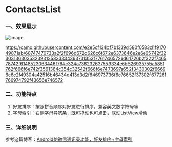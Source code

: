 # ContactsList
### 一、效果展示
![image][1]

https://camo.githubusercontent.com/e2e5cf134bf7b1339d580f0583d1f917049871ab/68747470733a2f2f696d672d626c6f672e6373646e2e6e65742f32303136303532393135333334363731353f77617465726d61726b2f322f746578742f6148523063446f764c324a736232637559334e6b626935755a5851762f666f6e742f3561364c354c32542f666f6e7473697a652f3430302f66696c6c2f49304a42516b46434d413d3d2f646973736f6c76652f37302f677261766974792f43656e746572

### 二、功能特点
1. 好友排序：按照拼音顺序对好友进行排序，兼容英文数字符号等
2. 字母索引：右侧字母导航条，既可拖动也可点击，联动ListView滑动

### 三、详细说明
参考这篇博客：[Android仿微信通讯录功能，好友排序+字母索引][2]

[1]: https://img-blog.csdn.net/20160529153346715?watermark/2/text/aHR0cDovL2Jsb2cuY3Nkbi5uZXQv/font/5a6L5L2T/fontsize/400/fill/I0JBQkFCMA==/dissolve/70/gravity/Center
[2]: https://blog.csdn.net/afei__/article/details/51532132
